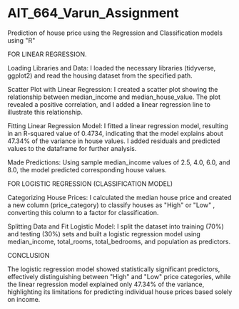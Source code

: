 # AIT_664_Varun_Assignment
Prediction of house price using the Regression and Classification models using "R"

FOR LINEAR REGRESSION.
 
Loading Libraries and Data: I loaded the necessary libraries (tidyverse, ggplot2) and read the housing dataset from the specified path.

Scatter Plot with Linear Regression: I created a scatter plot showing the relationship between median_income and median_house_value. The plot revealed a positive correlation, and I added a linear regression line to illustrate this relationship.

Fitting Linear Regression Model: I fitted a linear regression model, resulting in an R-squared value of 0.4734, indicating that the model explains about 47.34% of the variance in house values. I added residuals and predicted values to the dataframe for further analysis.

Made Predictions: Using sample median_income values of 2.5, 4.0, 6.0, and 8.0, the model predicted corresponding house values.

FOR LOGISTIC REGRESSION (CLASSIFICATION MODEL)

Categorizing House Prices: I calculated the median house price and created a new column (price_category) to classify houses as "High"  or "Low" , converting this column to a factor for classification.

Splitting Data and Fit Logistic Model: I split the dataset into training (70%) and testing (30%) sets and built a logistic regression model using median_income, total_rooms, total_bedrooms, and population as predictors.

CONCLUSION

The logistic regression model showed statistically significant predictors, effectively distinguishing between "High" and "Low" price categories, while the linear regression model explained only 47.34% of the variance, highlighting its limitations for predicting individual house prices based solely on income.
